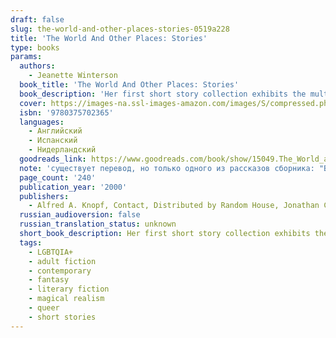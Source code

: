 ```yaml
---
draft: false
slug: the-world-and-other-places-stories-0519a228
title: 'The World And Other Places: Stories'
type: books
params:
  authors:
    - Jeanette Winterson
  book_title: 'The World And Other Places: Stories'
  book_description: 'Her first short story collection exhibits the multitude of talents that have made English novelist Jeanette Winterson not just admired but beloved by her many fans. There are the surprising, fresh little phrases minted expressly to convey the delicate realities of the made-up world. There''s the humor, fierce and sly but always kind. There''s the imagination that changes gender and historical epoch at whim, and does so convincingly; and the characters themselves, a sundry bunch of men and women not necessarily successful or commendable but always, somehow, likable. Best of all, by their very diversity, these stories reveal glimpses of the smart and enigmatic woman behind the work.<br /><br /> In "Atlantic Crossing," Winterson becomes a middle-aged businessman of the mid-20th century, accidentally assigned to share his second-class cabin with a young black woman on a transatlantic crossing. In the realm of event, little happens, but in its depth of perception and what it tells of the nuances of regret, the story is as rich as a novel in another writer''s hands. A few scant pages later, Winterson becomes a kind of lost female Homer, telling Orion''s story from Artemis''s point of view: "When she returned she saw this huge rag of a man eating her goat, raw.... His reputation hung about him like bad breath." In "The Poetics of Sex," she creates a lesbian love story that evokes her characters'' personalities as explicitly as their erotic pleasures. "The 24-Hour Dog," the story of a woman writer returning a puppy she had thought to adopt, is remorseless as a psychological thriller in the squirmy depths it plumbs: "I had made every preparation, every calculation, except for those two essentials that could not be calculated: his heart and mine." Read The World and Other Places twice, once for instruction, once for joy. --Joyce Thompson'
  cover: https://images-na.ssl-images-amazon.com/images/S/compressed.photo.goodreads.com/books/1403179771i/15049.jpg
  isbn: '9780375702365'
  languages:
    - Английский
    - Испанский
    - Нидерландский
  goodreads_link: https://www.goodreads.com/book/show/15049.The_World_and_Other_Places
  note: 'существует перевод, но только одного из рассказов сборника: "Весь мир и другие страны" от Джанет Уинтерсон из журнала "Англия" от 1992 года.'
  page_count: '240'
  publication_year: '2000'
  publishers:
    - Alfred A. Knopf, Contact, Distributed by Random House, Jonathan Cape, Knopf, Knopf Doubleday Publishing Group, Lumen, Penguin Random House, Vintage
  russian_audioversion: false
  russian_translation_status: unknown
  short_book_description: Her first short story collection exhibits the multitude of talents that have made English novelist Jeanette Winterson not just admired but beloved by her many fans. There are the surprising, fresh...
  tags:
    - LGBTQIA+
    - adult fiction
    - contemporary
    - fantasy
    - literary fiction
    - magical realism
    - queer
    - short stories
---
```


